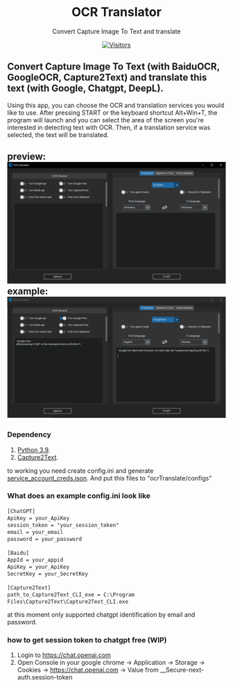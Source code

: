 <p align="center">
  <h1 align="center">OCR Translator</h1>
  <p align="center">Convert Capture Image To Text and translate</p>
</p>

<p align="center">
  <a href="https://github.com/Azornes/ocrTranslator">
    <img alt="Visitors" src="https://visitor-badge.glitch.me/badge?page_id=azornes.ocrTranslator">
   </a>
</p>


Convert Capture Image To Text (with BaiduOCR, GoogleOCR, Capture2Text) and
translate this text (with Google, Chatgpt, DeepL).
---
Using this app, you can choose the OCR and translation services you would like to use. After pressing START or the keyboard shortcut Alt+Win+T, the program will launch and you can select the area of the screen you're interested in detecting text with OCR. Then, if a translation service was selected, the text will be translated.

preview:
![](documentation_images/GUI_preview.png)
example:
![](documentation_images/GUI_preview_example.png)
---
### Dependency
1. [Python 3.9](https://www.python.org/downloads/release/python-390/).
2. [Capture2Text](https://sourceforge.net/projects/capture2text/).

to working you need create config.ini and generate [service_account_creds.json](https://developers.google.com/workspace/guides/create-credentials?hl=pl).
And put this files to "ocrTranslate/configs"
### What does an example config.ini look like
```
[ChatGPT]
ApiKey = your_ApiKey
session_token = "your_session_token"
email = your_email
password = your_password

[Baidu]
AppId = your_appid
ApiKey = your_ApiKey
SecretKey = your_SecretKey

[Capture2Text]
path_to_Capture2Text_CLI_exe = C:\Program Files\Capture2Text\Capture2Text_CLI.exe
```

at this moment only supported chatgpt identification by email and password.

### how to get session token to chatgpt free (WIP)
1. Login to https://chat.openai.com
2. Open Console in your google chrome -> Application -> Storage -> Cookies -> https://chat.openai.com -> Value from __Secure-next-auth.session-token
